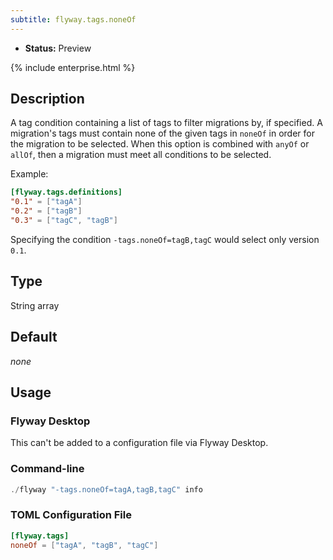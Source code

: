 ```yaml
---
subtitle: flyway.tags.noneOf
---
```


- **Status:** Preview

{% include enterprise.html %}

## Description

A tag condition containing a list of tags to filter migrations by, if specified. 
A migration's tags must contain none of the given tags in `noneOf` in order for the migration to be selected.
When this option is combined with `anyOf` or `allOf`, then a migration must meet all conditions to be selected.

Example:
```toml
[flyway.tags.definitions]
"0.1" = ["tagA"]
"0.2" = ["tagB"]
"0.3" = ["tagC", "tagB"]
```

Specifying the condition `-tags.noneOf=tagB,tagC` would select only version `0.1`.

## Type

String array

## Default

<i>none</i>

## Usage

### Flyway Desktop

This can't be added to a configuration file via Flyway Desktop.

### Command-line

```powershell
./flyway "-tags.noneOf=tagA,tagB,tagC" info
```

### TOML Configuration File

```toml
[flyway.tags]
noneOf = ["tagA", "tagB", "tagC"]
```

